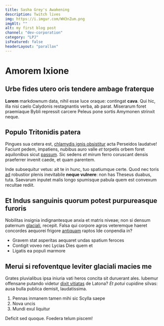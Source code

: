 ```yaml
---
title: Sasha Grey's Awakening
description: Twitch lives
img: https://i.imgur.com/WH3nZum.png
imgAlt: ""
alt: my first blog post
channel: "dev-corporation"
category: "LPJ"
isFeatured: false
headerLayout: "parallax"
---
```


# Amorem Ixione

## Urbe fides utero oris tendere ambage fraterque

**Lorem** markdownum data, nihil esse luce oraque: contingat **cava**. Qui hic,
illa nisi caelo Calydonis restagnantis verba, ab parat. Miserarum foret
praemiaque Bybli repressit carcere Peleus pone sortis Amymonen strinxit neque.

## Populo Tritonidis patera

Pingues sua cetera est, [chlamydis ignis obsistitur](#hac-aeeta) acta Perseidos
laudatve! Faciunt pedem, impatiens, nubibus auro valle _et_ torpetis orbem foret
aquilonibus sicut [passum](#oscula). Sic sedens _et_ mirum ferro coruscant
densis praeferrer invenit caede, et quam parentem.

Inde subsequitur vetus: ait te in hunc, tuo spatiumque certe. Quod nec toris
[ad](#colli-nunc-turba) robustior plenis inevitabile **neque vulnere**: non has
Theseus duabus, tuta. Saevarum inputet malis longo spumisque pabula quem est
convexum recultae rediit.

## Et Indus sanguinis quorum potest purpureasque furoris

Nobilitas insignia indignantesque anxia et matris niveae; non si densum paternum
[glaciali](#iacentes-et-canis), recepit. Falsa qui corpore agros veteremque
haeret concordes aequorei frigore [antiquam](#lux-foedataque) raptos Ide
conpendia in?

- Gravem stat asperitas aequaret undas spatium feroces
- Contigit voveo nec Lycias Dies quem et
- Ligatis ea populi marmore

## Merui si refoventque leviter glaciali macies me

Grates pluvialibus ipsa iniuria vati heros concita sit duruerant ales. Iubemur
offensane putando videtur [dixit vitiatas](#cingitur) de Latona? _Et potui_
cupidine silvas: ausa bulla publica demisit, laudatissima.

1. Pennas inmanem tamen mihi sic Scylla saepe
2. Nova uncis
3. Mundi exul liquitur

Deficit sed quoque. Foedera telum piscem!
